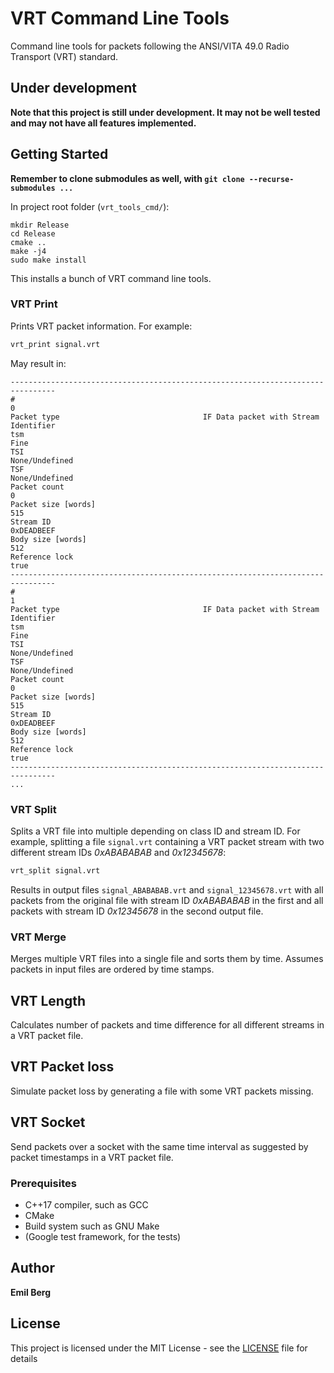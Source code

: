 # VRT Command Line Tools

Command line tools for packets following the ANSI/VITA 49.0 Radio Transport (VRT) standard.

## Under development

**Note that this project is still under development. It may not be well tested and may not have all features implemented.**

## Getting Started

**Remember to clone submodules as well, with `git clone --recurse-submodules ...`**

In project root folder (`vrt_tools_cmd/`):
```
mkdir Release
cd Release
cmake ..
make -j4
sudo make install
```

This installs a bunch of VRT command line tools.

### VRT Print

Prints VRT packet information. For example:
```bash
vrt_print signal.vrt
```
May result in:
```
--------------------------------------------------------------------------------
#                                                                              0
Packet type                                IF Data packet with Stream Identifier
tsm                                                                         Fine
TSI                                                               None/Undefined
TSF                                                               None/Undefined
Packet count                                                                   0
Packet size [words]                                                          515
Stream ID                                                             0xDEADBEEF
Body size [words]                                                            512
Reference lock                                                              true
--------------------------------------------------------------------------------
#                                                                              1
Packet type                                IF Data packet with Stream Identifier
tsm                                                                         Fine
TSI                                                               None/Undefined
TSF                                                               None/Undefined
Packet count                                                                   0
Packet size [words]                                                          515
Stream ID                                                             0xDEADBEEF
Body size [words]                                                            512
Reference lock                                                              true
--------------------------------------------------------------------------------
...
```

### VRT Split

Splits a VRT file into multiple depending on class ID and stream ID. For example, splitting a file `signal.vrt` containing a VRT packet stream with two different stream IDs *0xABABABAB* and *0x12345678*:
```bash
vrt_split signal.vrt
```
Results in output files `signal_ABABABAB.vrt` and `signal_12345678.vrt` with all packets from the original file with stream ID *0xABABABAB* in the first and all packets with stream ID *0x12345678* in the second output file.

### VRT Merge

Merges multiple VRT files into a single file and sorts them by time. Assumes packets in input files are ordered by time stamps.

## VRT Length

Calculates number of packets and time difference for all different streams in a VRT packet file.

## VRT Packet loss

Simulate packet loss by generating a file with some VRT packets missing.

## VRT Socket

Send packets over a socket with the same time interval as suggested by packet timestamps in a VRT packet file.

### Prerequisites

* C++17 compiler, such as GCC
* CMake
* Build system such as GNU Make
* (Google test framework, for the tests)

## Author

**Emil Berg**

## License

This project is licensed under the MIT License - see the [LICENSE](LICENSE) file for details
